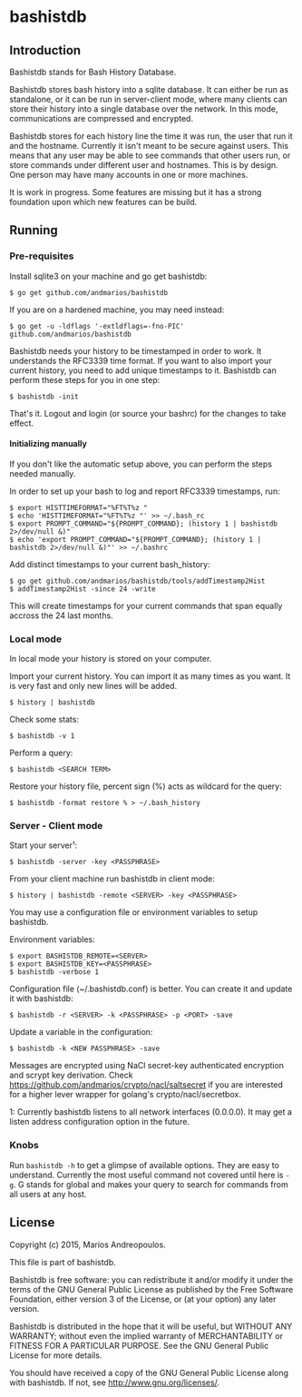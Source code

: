 bashistdb
=========

Introduction
-----------

Bashistdb stands for Bash History Database.

Bashistdb stores bash history into a sqlite database.
It can either be run as standalone, or it can be run in server-client mode,
where many clients can store their history into a single database over the
network. In this mode, communications are compressed and encrypted.

Bashistdb stores for each history line the time it was run, the user that run it
and the hostname. Currently it isn't meant to be secure against users. This means
that any user may be able to see commands that other users run, or store commands
under different user and hostnames. This is by design. One person may have many
accounts in one or more machines.

It is work in progress. Some features are missing but it has a strong
foundation upon which new features can be build.

Running
-------

### Pre-requisites ###

Install sqlite3 on your machine and go get bashistdb:

    $ go get github.com/andmarios/bashistdb

If you are on a hardened machine, you may need instead:

    $ go get -u -ldflags '-extldflags=-fno-PIC' github.com/andmarios/bashistdb

Bashistdb needs your history to be timestamped in order to work. It understands
the RFC3339 time format.
If you want to also import your current history, you need to add unique
timestamps to it. Bashistdb can perform these steps for you in one step:

    $ bashistdb -init

That's it. Logout and login (or source your bashrc) for the changes to take
effect.

#### Initializing manually ####

If you don't like the automatic setup above, you can perform the steps
needed manually.

In order to set up your bash to log and report RFC3339 timestamps, run:

    $ export HISTTIMEFORMAT="%FT%T%z "
    $ echo 'HISTTIMEFORMAT="%FT%T%z "' >> ~/.bash_rc
    $ export PROMPT_COMMAND="${PROMPT_COMMAND}; (history 1 | bashistdb 2>/dev/null &)"
    $ echo 'export PROMPT_COMMAND="${PROMPT_COMMAND}; (history 1 | bashistdb 2>/dev/null &)"' >> ~/.bashrc

Add distinct timestamps to your current bash_history:

    $ go get github.com/andmarios/bashistdb/tools/addTimestamp2Hist
    $ addTimestamp2Hist -since 24 -write

This will create timestamps for your current commands that span equally accross
the 24 last months.

### Local mode ###

In local mode your history is stored on your computer.

Import your current history. You can import it as many times as you want. It is
very fast and only new lines will be added.

    $ history | bashistdb

Check some stats:

    $ bashistdb -v 1

Perform a query:

    $ bashistdb <SEARCH TERM>

Restore your history file, percent sign (%) acts as wildcard for the query:

    $ bashistdb -format restore % > ~/.bash_history

### Server - Client mode ###

Start your server¹:

    $ bashistdb -server -key <PASSPHRASE>

From your client machine run bashistdb in client mode:

    $ history | bashistdb -remote <SERVER> -key <PASSPHRASE>

You may use a configuration file or environment variables to setup bashistdb.

Environment variables:

    $ export BASHISTDB_REMOTE=<SERVER>
    $ export BASHISTDB_KEY=<PASSPHRASE>
    $ bashistdb -verbose 1

Configuration file (~/.bashistdb.conf) is better. You can create it and update
it with bashistdb:

    $ bashistdb -r <SERVER> -k <PASSPHRASE> -p <PORT> -save

Update a variable in the configuration:

    $ bashistdb -k <NEW PASSPHRASE> -save

Messages are encrypted using NaCl secret-key authenticated encryption and
scrypt key derivation. Check <https://github.com/andmarios/crypto/nacl/saltsecret>
if you are interested for a higher lever wrapper for golang's crypto/nacl/secretbox.

1: Currently bashistdb listens to all network interfaces (0.0.0.0). It
may get a listen address configuration option in the future.

### Knobs ###

Run `bashistdb -h` to get a glimpse of available options. They are easy to understand.
Currently the most useful command not covered until here is `-g`. G stands for global
and makes your query to search for commands from all users at any host.

License
-------

Copyright (c) 2015, Marios Andreopoulos.

This file is part of bashistdb.

Bashistdb is free software: you can redistribute it and/or modify
it under the terms of the GNU General Public License as published by
the Free Software Foundation, either version 3 of the License, or
(at your option) any later version.

Bashistdb is distributed in the hope that it will be useful,
but WITHOUT ANY WARRANTY; without even the implied warranty of
MERCHANTABILITY or FITNESS FOR A PARTICULAR PURPOSE.  See the
GNU General Public License for more details.

You should have received a copy of the GNU General Public License
along with bashistdb.  If not, see <http://www.gnu.org/licenses/>.
